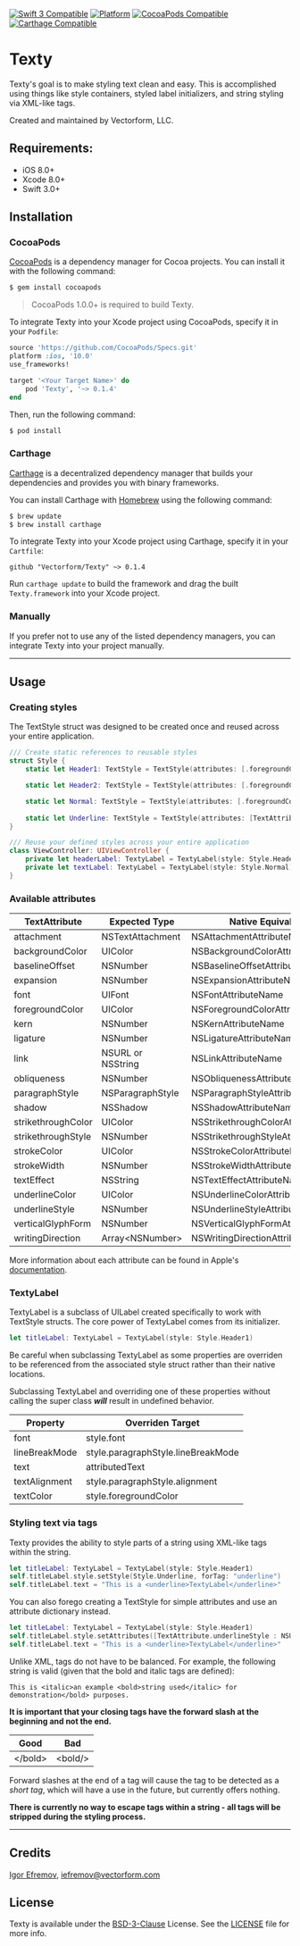[![Swift 3 Compatible](https://img.shields.io/badge/swift3-compatible-4BC51D.svg?style=flat)](https://developer.apple.com/swift)
[![Platform](https://img.shields.io/cocoapods/p/Texty.svg?style=flat)](http://cocoadocs.org/docsets/Texty)
[![CocoaPods Compatible](https://img.shields.io/cocoapods/v/Texty.svg)](https://img.shields.io/cocoapods/v/Texty.svg)
[![Carthage Compatible](https://img.shields.io/badge/Carthage-compatible-4BC51D.svg?style=flat)](https://github.com/Carthage/Carthage)

# Texty
Texty's goal is to make styling text clean and easy. This is accomplished using things like style containers, styled label initializers, and string styling via XML-like tags.

Created and maintained by Vectorform, LLC.


## Requirements:
- iOS 8.0+
- Xcode 8.0+
- Swift 3.0+


## Installation
### CocoaPods
[CocoaPods](http://cocoapods.org) is a dependency manager for Cocoa projects. You can install it with the following command:
```bash
$ gem install cocoapods
```

> CocoaPods 1.0.0+ is required to build Texty.

To integrate Texty into your Xcode project using CocoaPods, specify it in your `Podfile`:

```ruby
source 'https://github.com/CocoaPods/Specs.git'
platform :ios, '10.0'
use_frameworks!

target '<Your Target Name>' do
    pod 'Texty', '~> 0.1.4'
end
```

Then, run the following command:

```bash
$ pod install
```

### Carthage
[Carthage](https://github.com/Carthage/Carthage) is a decentralized dependency manager that builds your dependencies and provides you with binary frameworks.

You can install Carthage with [Homebrew](http://brew.sh/) using the following command:
```bash
$ brew update
$ brew install carthage
```

To integrate Texty into your Xcode project using Carthage, specify it in your `Cartfile`:
```ogdl
github "Vectorform/Texty" ~> 0.1.4
```

Run `carthage update` to build the framework and drag the built `Texty.framework` into your Xcode project.


### Manually
If you prefer not to use any of the listed dependency managers, you can integrate Texty into your project manually.


---


## Usage
### Creating styles
The TextStyle struct was designed to be created once and reused across your entire application.
```swift
/// Create static references to reusable styles
struct Style {
    static let Header1: TextStyle = TextStyle(attributes: [.foregroundColor : UIColor.black, .font : UIFont.boldSystemFont(ofSize: 24.0)])

    static let Header2: TextStyle = TextStyle(attributes: [.foregroundColor : UIColor.black, .font : UIFont.boldSystemFont(ofSize: 20.0)])

    static let Normal: TextStyle = TextStyle(attributes: [.foregroundColor : UIColor.black, .font : UIFont.systemFont(ofSize: 17.0)])
    
    static let Underline: TextStyle = TextStyle(attributes: [TextAttribute.underlineStyle : NSUnderlineStyle.styleSingle])
}
```
```swift
/// Reuse your defined styles across your entire application
class ViewController: UIViewController {
    private let headerLabel: TextyLabel = TextyLabel(style: Style.Header1)
    private let textLabel: TextyLabel = TextyLabel(style: Style.Normal)
}
```


### Available attributes
| TextAttribute      | Expected Type     | Native Equivalent                 |
|--------------------|-------------------|-----------------------------------|
| attachment         | NSTextAttachment  | NSAttachmentAttributeName         |
| backgroundColor    | UIColor           | NSBackgroundColorAttributeName    |
| baselineOffset     | NSNumber          | NSBaselineOffsetAttributeName     |
| expansion          | NSNumber          | NSExpansionAttributeName          |
| font               | UIFont            | NSFontAttributeName               |
| foregroundColor    | UIColor           | NSForegroundColorAttributeName    |
| kern               | NSNumber          | NSKernAttributeName               |
| ligature           | NSNumber          | NSLigatureAttributeName           |
| link               | NSURL or NSString | NSLinkAttributeName               |
| obliqueness        | NSNumber          | NSObliquenessAttributeName        |
| paragraphStyle     | NSParagraphStyle  | NSParagraphStyleAttributeName     |
| shadow             | NSShadow          | NSShadowAttributeName             |
| strikethroughColor | UIColor           | NSStrikethroughColorAttributeName |
| strikethroughStyle | NSNumber          | NSStrikethroughStyleAttributeName |
| strokeColor        | UIColor           | NSStrokeColorAttributeName        |
| strokeWidth        | NSNumber          | NSStrokeWidthAttributeName        |
| textEffect         | NSString          | NSTextEffectAttributeName         |
| underlineColor     | UIColor           | NSUnderlineColorAttributeName     |
| underlineStyle     | NSNumber          | NSUnderlineStyleAttributeName     |
| verticalGlyphForm  | NSNumber          | NSVerticalGlyphFormAttributeName  |
| writingDirection   | Array\<NSNumber\> | NSWritingDirectionAttributeName   |

More information about each attribute can be found in Apple's [documentation](https://developer.apple.com/reference/foundation/nsattributedstring/character_attributes).


### TextyLabel
TextyLabel is a subclass of UILabel created specifically to work with TextStyle structs. The core power of TextyLabel comes from its initializer.
```swift
let titleLabel: TextyLabel = TextyLabel(style: Style.Header1)
```
Be careful when subclassing TextyLabel as some properties are overriden to be referenced from the associated style struct rather than their native locations. 

Subclassing TextyLabel and overriding one of these properties without calling the super class ***will*** result in undefined behavior.

| Property      | Overriden Target                   |
|---------------|------------------------------------|
| font          | style.font                         |
| lineBreakMode | style.paragraphStyle.lineBreakMode |
| text          | attributedText                     |
| textAlignment | style.paragraphStyle.alignment     |
| textColor     | style.foregroundColor              |


### Styling text via tags
Texty provides the ability to style parts of a string using XML-like tags within the string.
```swift
let titleLabel: TextyLabel = TextyLabel(style: Style.Header1)
self.titleLabel.style.setStyle(Style.Underline, forTag: "underline")
self.titleLabel.text = "This is a <underline>TextyLabel</underline>"
```

You can also forego creating a TextStyle for simple attributes and use an attribute dictionary instead.
```swift
let titleLabel: TextyLabel = TextyLabel(style: Style.Header1)
self.titleLabel.style.setAttributes([TextAttribute.underlineStyle : NSUnderlineStyle.styleSingle.rawValue], forTag: "underline")
self.titleLabel.text = "This is a <underline>TextyLabel</underline>"
```

Unlike XML, tags do not have to be balanced. For example, the following string is valid (given that the bold and italic tags are defined):

```This is <italic>an example <bold>string used</italic> for demonstration</bold> purposes.```

**It is important that your closing tags have the forward slash at the beginning and not the end.**

| Good      | Bad       |
|-----------|-----------|
| \</bold\> | \<bold/\> |

Forward slashes at the end of a tag will cause the tag to be detected as a *short tag*, which will have a use in the future, but currently offers nothing.

**There is currently no way to escape tags within a string - all tags will be stripped during the styling process.**


---


## Credits
[Igor Efremov](https://github.com/igorefremov), [iefremov@vectorform.com](mailto:iefremov@vectorform.com)


## License
Texty is available under the [BSD-3-Clause](https://opensource.org/licenses/BSD-3-Clause) License. See the [LICENSE](LICENSE) file for more info.
